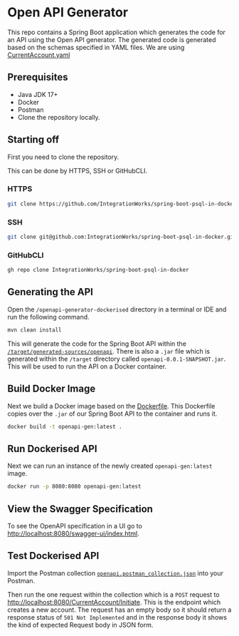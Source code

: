 # Open API Generator

This repo contains a Spring Boot application which generates the code for an API using the Open API generator. The generated code is generated based on the schemas specified in YAML files. We are using [CurrentAccount.yaml](/src/main/resources/CurrentAccount.yaml)

## Prerequisites

- Java JDK 17+
- Docker
- Postman
- Clone the repository locally.

## Starting off

First you need to clone the repository.

This can be done by HTTPS, SSH or GitHubCLI.

### HTTPS

```bash
git clone https://github.com/IntegrationWorks/spring-boot-psql-in-docker.git
```

### SSH

```bash
git clone git@github.com:IntegrationWorks/spring-boot-psql-in-docker.git
```

### GitHubCLI

```bash
gh repo clone IntegrationWorks/spring-boot-psql-in-docker
```

## Generating the API

Open the `/openapi-generator-dockerised` directory in a terminal or IDE and run the following command.

```bash
mvn clean install
```

This will generate the code for the Spring Boot API within the [`/target/generated-sources/openapi`](/target/generated-sources/openapi/). There is also a `.jar` file which is generated within the `/target` directory called `openapi-0.0.1-SNAPSHOT.jar`. This will be used to run the API on a Docker container.

## Build Docker Image

Next we build a Docker image based on the [Dockerfile](Dockerfile). This Dockerfile copies over the `.jar` of our Spring Boot API to the container and runs it.

```bash
docker build -t openapi-gen:latest .
```

## Run Dockerised API

Next we can run an instance of the newly created `openapi-gen:latest` image.

```bash
docker run -p 8080:8080 openapi-gen:latest
```

## View the Swagger Specification

To see the OpenAPI specification in a UI go to [http://localhost:8080/swagger-ui/index.html](http://localhost:8080/swagger-ui/index.html).

## Test Dockerised API

Import the Postman collection [`openapi.postman_collection.json`](openapi.postman_collection.json) into your Postman.

Then run the one request within the collection which is a `POST` request to [http://localhost:8080/CurrentAccount/Initiate](http://localhost:8080/CurrentAccount/Initiate). This is the endpoint which creates a new account. The request has an empty body so it should return a response status of `501 Not Implemented` and in the response body it shows the kind of expected Request body in JSON form.
